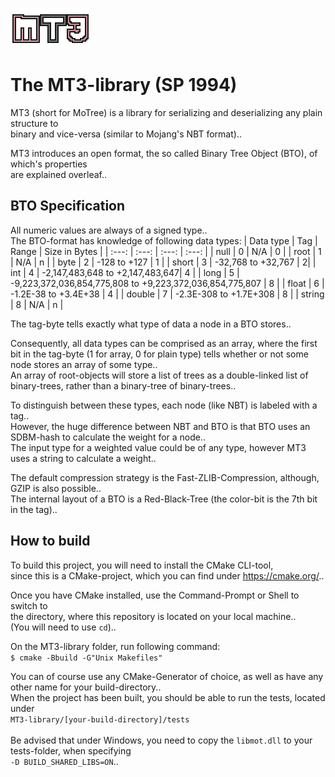 <p align="left">
  <img src="assets/mt3.png" width="128" height="64">
</p>

# The MT3-library (SP 1994)
MT3 (short for MoTree) is a library for serializing and deserializing any plain structure to\
binary and vice-versa (similar to Mojang's NBT format)..

MT3 introduces an open format, the so called Binary Tree Object (BTO), of which's properties\
are explained overleaf..

## BTO Specification
All numeric values are always of a signed type..\
The BTO-format has knowledge of following data types:
| Data type | Tag | Range | Size in Bytes |
| :---: | :---: | :---: | :---: |
| null | 0 | N/A | 0 |
| root | 1 | N/A | n |
| byte | 2 | -128 to +127 | 1 |
| short | 3 | -32,768 to +32,767 | 2|
| int | 4 | -2,147,483,648 to +2,147,483,647| 4 |
| long | 5 | -9,223,372,036,854,775,808 to +9,223,372,036,854,775,807 | 8 |
| float | 6 | -1.2E-38 to +3.4E+38 | 4 | 
| double | 7 | -2.3E-308 to +1.7E+308 | 8 |
| string | 8 | N/A | n |

The tag-byte tells exactly what type of data a node in a BTO stores..

Consequently, all data types can be comprised as an array, where the first bit in the tag-byte (1 for array, 0 for plain type) tells whether or not some node stores an array of some type..\
An array of root-objects will store a list of trees as a double-linked list of binary-trees, rather than a binary-tree of binary-trees..

To distinguish between these types, each node (like NBT) is labeled with a tag..\
However, the huge difference between NBT and BTO is that BTO uses an SDBM-hash to calculate the weight for a node..\
The input type for a weighted value could be of any type, however MT3 uses a string to calculate a weight..

The default compression strategy is the Fast-ZLIB-Compression, although, GZIP is also possible..\
The internal layout of a BTO is a Red-Black-Tree (the color-bit is the 7th bit in the tag)..

## How to build
To build this project, you will need to install the CMake CLI-tool,\
since this is a CMake-project, which you can find under https://cmake.org/..

Once you have CMake installed, use the Command-Prompt or Shell to switch to\
the directory, where this repository is located on your local machine..\
(You will need to use ```cd```)..

On the MT3-library folder, run following command:\
```$ cmake -Bbuild -G"Unix Makefiles"```

You can of course use any CMake-Generator of choice, as well as have any other name for your build-directory..\
When the project has been built, you should be able to run the tests, located under\
```MT3-library/[your-build-directory]/tests```\
\
Be advised that under Windows, you need to copy the ```libmot.dll``` to your tests-folder, when specifying\
```-D BUILD_SHARED_LIBS=ON```..
